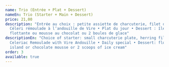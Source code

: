 ```yaml
---
name: Trio (Entrée + Plat + Dessert)
nameEn: Trio (Starter + Main + Dessert)
price: 21,00
description: "Entrée au choix : petite assiette de charcuterie, filet de hareng,
  Céleri rémoulade à l’andouille de Vire • Plat du jour • Dessert : île
  flottante ou mousse au chocolat ou 2 boules de glace"
descriptionEn: "Choice of starter: small charcuterie plate, herring fillet,
  Celeriac Remoulade with Vire Andouille • Daily special • Dessert: floating
  island or chocolate mousse or 2 scoops of ice cream"
order: 3
available: true
---
```

